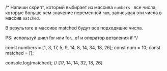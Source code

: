 /*
  Напиши скрипт, который выбирает из массива `numbers `
  все числа, которые больше чем значение переменной `num`, 
  записывая эти числа в массив `matched`.
      
  В результате в массиве matched будут все подходяшие числа.
      
  PS: используй цикл for или for...of и оператор ветвления if
*/

const numbers = [1, 3, 17, 5, 9, 14, 8, 14, 34, 18, 26];
const num = 10;
const matched = [];

console.log(matched); // [17, 14, 14, 32, 18, 26]